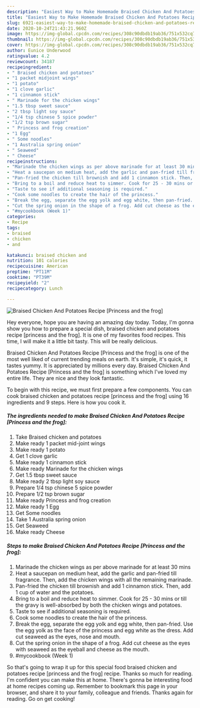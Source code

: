 ```yaml
---
description: "Easiest Way to Make Homemade Braised Chicken And Potatoes Recipe [Princess and the frog]"
title: "Easiest Way to Make Homemade Braised Chicken And Potatoes Recipe [Princess and the frog]"
slug: 6921-easiest-way-to-make-homemade-braised-chicken-and-potatoes-recipe-princess-and-the-frog
date: 2020-10-24T21:43:21.960Z
image: https://img-global.cpcdn.com/recipes/308c90dbdb19ab36/751x532cq70/braised-chicken-and-potatoes-recipe-princess-and-the-frog-recipe-main-photo.jpg
thumbnail: https://img-global.cpcdn.com/recipes/308c90dbdb19ab36/751x532cq70/braised-chicken-and-potatoes-recipe-princess-and-the-frog-recipe-main-photo.jpg
cover: https://img-global.cpcdn.com/recipes/308c90dbdb19ab36/751x532cq70/braised-chicken-and-potatoes-recipe-princess-and-the-frog-recipe-main-photo.jpg
author: Eunice Underwood
ratingvalue: 4.2
reviewcount: 34187
recipeingredient:
- " Braised chicken and potatoes"
- "1 packet midjoint wings"
- "1 potato"
- "1 clove garlic"
- "1 cinnamon stick"
- " Marinade for the chicken wings"
- "1.5 tbsp sweet sauce"
- "2 tbsp light soy sauce"
- "1/4 tsp chinese 5 spice powder"
- "1/2 tsp brown sugar"
- " Princess and frog creation"
- "1 Egg"
- " Some noodles"
- "1 Australia spring onion"
- " Seaweed"
- " Cheese"
recipeinstructions:
- "Marinade the chicken wings as per above marinade for at least 30 mins"
- "Heat a saucepan on medium heat, add the garlic and pan-fried till fragrance. Then, add the chicken wings with all the remaining marinade."
- "Pan-fried the chicken till brownish and add 1 cinnamon stick. Then, add 1 cup of water and the potatoes."
- "Bring to a boil and reduce heat to simmer. Cook for 25 - 30 mins or till the gravy is well-absorbed by both the chicken wings and potatoes."
- "Taste to see if additional seasoning is required."
- "Cook some noodles to create the hair of the princess."
- "Break the egg, separate the egg yolk and egg white, then pan-fried. Use the egg yolk as the face of the princess and egg white as the dress. Add cut seaweed as the eyes, nose and mouth."
- "Cut the spring onion in the shape of a frog. Add cut cheese as the eyes with seaweed as the eyeball and cheese as the mouth."
- "#mycookbook (Week 1)"
categories:
- Recipe
tags:
- braised
- chicken
- and

katakunci: braised chicken and 
nutrition: 101 calories
recipecuisine: American
preptime: "PT11M"
cooktime: "PT39M"
recipeyield: "2"
recipecategory: Lunch

---
```



![Braised Chicken And Potatoes Recipe [Princess and the frog]](https://img-global.cpcdn.com/recipes/308c90dbdb19ab36/751x532cq70/braised-chicken-and-potatoes-recipe-princess-and-the-frog-recipe-main-photo.jpg)

Hey everyone, hope you are having an amazing day today. Today, I'm gonna show you how to prepare a special dish, braised chicken and potatoes recipe [princess and the frog]. It is one of my favorites food recipes. This time, I will make it a little bit tasty. This will be really delicious.

Braised Chicken And Potatoes Recipe [Princess and the frog] is one of the most well liked of current trending meals on earth. It's simple, it's quick, it tastes yummy. It is appreciated by millions every day. Braised Chicken And Potatoes Recipe [Princess and the frog] is something which I've loved my entire life. They are nice and they look fantastic.




To begin with this recipe, we must first prepare a few components. You can cook braised chicken and potatoes recipe [princess and the frog] using 16 ingredients and 9 steps. Here is how you cook it.

<!--inarticleads1-->

##### The ingredients needed to make Braised Chicken And Potatoes Recipe [Princess and the frog]:

1. Take  Braised chicken and potatoes
1. Make ready 1 packet mid-joint wings
1. Make ready 1 potato
1. Get 1 clove garlic
1. Make ready 1 cinnamon stick
1. Make ready  Marinade for the chicken wings
1. Get 1.5 tbsp sweet sauce
1. Make ready 2 tbsp light soy sauce
1. Prepare 1/4 tsp chinese 5 spice powder
1. Prepare 1/2 tsp brown sugar
1. Make ready  Princess and frog creation
1. Make ready 1 Egg
1. Get  Some noodles
1. Take 1 Australia spring onion
1. Get  Seaweed
1. Make ready  Cheese




<!--inarticleads2-->

##### Steps to make Braised Chicken And Potatoes Recipe [Princess and the frog]:

1. Marinade the chicken wings as per above marinade for at least 30 mins
1. Heat a saucepan on medium heat, add the garlic and pan-fried till fragrance. Then, add the chicken wings with all the remaining marinade.
1. Pan-fried the chicken till brownish and add 1 cinnamon stick. Then, add 1 cup of water and the potatoes.
1. Bring to a boil and reduce heat to simmer. Cook for 25 - 30 mins or till the gravy is well-absorbed by both the chicken wings and potatoes.
1. Taste to see if additional seasoning is required.
1. Cook some noodles to create the hair of the princess.
1. Break the egg, separate the egg yolk and egg white, then pan-fried. Use the egg yolk as the face of the princess and egg white as the dress. Add cut seaweed as the eyes, nose and mouth.
1. Cut the spring onion in the shape of a frog. Add cut cheese as the eyes with seaweed as the eyeball and cheese as the mouth.
1. #mycookbook (Week 1)




So that's going to wrap it up for this special food braised chicken and potatoes recipe [princess and the frog] recipe. Thanks so much for reading. I'm confident you can make this at home. There's gonna be interesting food at home recipes coming up. Remember to bookmark this page in your browser, and share it to your family, colleague and friends. Thanks again for reading. Go on get cooking!
